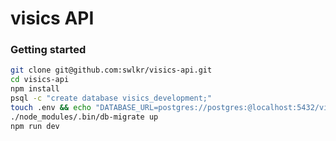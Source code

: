 # visics API

### Getting started

```bash
git clone git@github.com:swlkr/visics-api.git
cd visics-api
npm install
psql -c "create database visics_development;"
touch .env && echo "DATABASE_URL=postgres://postgres:@localhost:5432/visics_development" >> .env
./node_modules/.bin/db-migrate up
npm run dev
```
